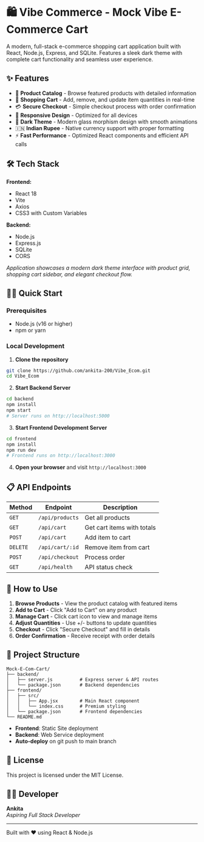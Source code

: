# 🛍️ Vibe Commerce - Mock Vibe E-Commerce Cart

A modern, full-stack e-commerce shopping cart application built with React, Node.js, Express, and SQLite. Features a sleek dark theme with complete cart functionality and seamless user experience.

## ✨ Features

- 🎯 **Product Catalog** - Browse featured products with detailed information
- 🛒 **Shopping Cart** - Add, remove, and update item quantities in real-time
- 💳 **Secure Checkout** - Simple checkout process with order confirmation
- 📱 **Responsive Design** - Optimized for all devices
- 🎨 **Dark Theme** - Modern glass morphism design with smooth animations
- 🇮🇳 **Indian Rupee** - Native currency support with proper formatting
- ⚡ **Fast Performance** - Optimized React components and efficient API calls

## 🛠️ Tech Stack

**Frontend:**
- React 18
- Vite
- Axios
- CSS3 with Custom Variables

**Backend:**
- Node.js
- Express.js
- SQLite
- CORS


*Application showcases a modern dark theme interface with product grid, shopping cart sidebar, and elegant checkout flow.*

## 🏃‍♂️ Quick Start

### Prerequisites
- Node.js (v16 or higher)
- npm or yarn

### Local Development

1. **Clone the repository**
```bash
git clone https://github.com/ankita-200/Vibe_Ecom.git
cd Vibe_Ecom
```

2. **Start Backend Server**
```bash
cd backend
npm install
npm start
# Server runs on http://localhost:5000
```

3. **Start Frontend Development Server**
```bash
cd frontend
npm install
npm run dev
# Frontend runs on http://localhost:3000
```

4. **Open your browser** and visit `http://localhost:3000`

## 📋 API Endpoints

| Method | Endpoint | Description |
|--------|----------|-------------|
| `GET` | `/api/products` | Get all products |
| `GET` | `/api/cart` | Get cart items with totals |
| `POST` | `/api/cart` | Add item to cart |
| `DELETE` | `/api/cart/:id` | Remove item from cart |
| `POST` | `/api/checkout` | Process order |
| `GET` | `/api/health` | API status check |

## 🎯 How to Use

1. **Browse Products** - View the product catalog with featured items
2. **Add to Cart** - Click "Add to Cart" on any product
3. **Manage Cart** - Click cart icon to view and manage items
4. **Adjust Quantities** - Use +/- buttons to update quantities
5. **Checkout** - Click "Secure Checkout" and fill in details
6. **Order Confirmation** - Receive receipt with order details

## 🔧 Project Structure

```
Mock-E-Com-Cart/
├── backend/
│   ├── server.js          # Express server & API routes
│   └── package.json       # Backend dependencies
├── frontend/
│   ├── src/
│   │   ├── App.jsx        # Main React component
│   │   └── index.css      # Premium styling
│   └── package.json       # Frontend dependencies
└── README.md
```

- **Frontend**: Static Site deployment
- **Backend**: Web Service deployment
- **Auto-deploy** on git push to main branch

## 📄 License

This project is licensed under the MIT License.

## 👨‍💻 Developer

**Ankita**  
*Aspiring Full Stack Developer*

---
Built with ❤️ using React & Node.js 

